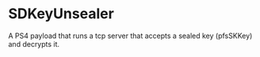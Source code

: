 # SDKeyUnsealer
A PS4 payload that runs a tcp server that accepts a sealed key (pfsSKKey) and decrypts it.
